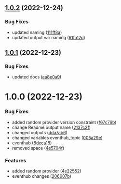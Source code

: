 ## [1.0.2](https://github.com/data-platform-hq/terraform-azurerm-eventhub/compare/v1.0.1...v1.0.2) (2022-12-24)


### Bug Fixes

* updated naming ([111ff8a](https://github.com/data-platform-hq/terraform-azurerm-eventhub/commit/111ff8a6a69c9c573ce07c9b9c69d5b2012d98b1))
* updated output var naming ([61fa12d](https://github.com/data-platform-hq/terraform-azurerm-eventhub/commit/61fa12d43c2b110dd37941496ee2b065d1aece2d))

## [1.0.1](https://github.com/data-platform-hq/terraform-azurerm-eventhub/compare/v1.0.0...v1.0.1) (2022-12-23)


### Bug Fixes

* updated docs ([aa8e0a9](https://github.com/data-platform-hq/terraform-azurerm-eventhub/commit/aa8e0a9979ecb887c2408f1abe7e804e717eef12))

# 1.0.0 (2022-12-23)


### Bug Fixes

* added random provider version constraint ([f67c76b](https://github.com/data-platform-hq/terraform-azurerm-eventhub/commit/f67c76bdf3ae5a26dc3f1b75ddcbaa95a8b5d1bf))
* change Readme output name ([2137c2f](https://github.com/data-platform-hq/terraform-azurerm-eventhub/commit/2137c2fd0ecca2e29102790cf7a4101c54109c11))
* changed outputs ([dda7ab6](https://github.com/data-platform-hq/terraform-azurerm-eventhub/commit/dda7ab6bbb982516bde0df4f2fcdca2b9d7a913c))
* changed variables eventhub_topic ([005a29e](https://github.com/data-platform-hq/terraform-azurerm-eventhub/commit/005a29e2dc374a9a90ba8cec4349dc80e1fb8c83))
* eventhub ([8deca18](https://github.com/data-platform-hq/terraform-azurerm-eventhub/commit/8deca18c53f8d8bb3d0fe56c2feaf02904f393bc))
* removed space ([4e5704f](https://github.com/data-platform-hq/terraform-azurerm-eventhub/commit/4e5704fa6d941c4889dec9c8ffcc78893f5a75df))


### Features

* added random provider ([4e22552](https://github.com/data-platform-hq/terraform-azurerm-eventhub/commit/4e22552c6c9553d89d193e2b0a664ca014e8c57d))
* eventhub changes ([206607b](https://github.com/data-platform-hq/terraform-azurerm-eventhub/commit/206607b203a54a15288751b04101ae42f83d000c))
